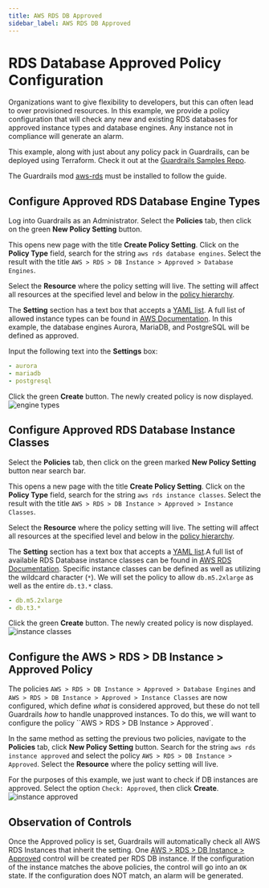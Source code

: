 ```yaml
---
title: AWS RDS DB Approved
sidebar_label: AWS RDS DB Approved
---
```


# RDS Database Approved Policy Configuration

Organizations want to give flexibility to developers, but this can often lead to
over provisioned resources. In this example, we provide a policy configuration
that will check any new and existing RDS databases for approved instance types
and database engines. Any instance not in compliance will generate an alarm.

<div class = "alert alert-warning">
This example, along with just about any policy pack in Guardrails, can be deployed using Terraform. Check it out at the <a href="https://github.com/turbot/guardrails-samples/tree/main/policy_packs/aws/rds/enforce_db_instances_to_use_specific_engines_and_instance_classes" target="_blank">Guardrails Samples Repo</a>.
</div>

The Guardrails mod [aws-rds](/guardrails/docs/mods/aws/aws-rds) must be
installed to follow the guide.

## Configure Approved RDS Database Engine Types

Log into Guardrails as an Administrator. Select the **Policies** tab, then click on
the green **New Policy Setting** button.

This opens new page with the title **Create Policy Setting**. Click on the
**Policy Type** field, search for the string `aws rds database engines`. Select
the result with the title
`AWS > RDS > DB Instance > Approved > Database Engines`.

Select the **Resource** where the policy setting will live. The setting will
affect all resources at the specified level and below in the
[policy hierarchy](concepts/policies/hierarchy).

The **Setting** section has a text box that accepts a
[YAML list](guides/managing-policies/YAML). A full list of allowed instance
types can be found in
[AWS Documentation](https://docs.aws.amazon.com/AmazonRDS/latest/APIReference/API_CreateDBInstance.html).
In this example, the database engines Aurora, MariaDB, and PostgreSQL will be
defined as approved.

Input the following text into the **Settings** box:

```yaml
- aurora
- mariadb
- postgresql
```

Click the green **Create** button. The newly created policy is now displayed.
![engine types](/images/docs/guardrails/engine-types.png)

## Configure Approved RDS Database Instance Classes

Select the **Policies** tab, then click on the green marked **New Policy
Setting** button near search bar.

This opens a new page with the title **Create Policy Setting**. Click on the
**Policy Type** field, search for the string `aws rds instance classes`. Select
the result with the title
`AWS > RDS > DB Instance > Approved > Instance Classes`.

Select the **Resource** where the policy setting will live. The setting will
affect all resources at the specified level and below in the
[policy hierarchy](concepts/policies/hierarchy).

The **Setting** section has a text box that accepts a
[YAML list](guides/managing-policies/YAML).A full list of available RDS Database
instance classes can be found in
[AWS RDS Documentation](https://docs.aws.amazon.com/AmazonRDS/latest/UserGuide/Concepts.DBInstanceClass.html).
Specific instance classes can be defined as well as utilizing the wildcard
character (`*`). We will set the policy to allow `db.m5.2xlarge` as well as the
entire `db.t3.*` class.

```yaml
- db.m5.2xlarge
- db.t3.*
```

Click the green **Create** button. The newly created policy is now displayed.
![instance classes](/images/docs/guardrails/instance-classes.png)

## Configure the AWS > RDS > DB Instance > Approved Policy

The policies `AWS > RDS > DB Instance > Approved > Database Engines` and
`AWS > RDS > DB Instance > Approved > Instance Classes` are now configured,
which define _what_ is considered approved, but these do not tell Guardrails _how_
to handle unapproved instances. To do this, we will want to configure the policy
``AWS > RDS > DB Instance > Approved`.

In the same method as setting the previous two policies, navigate to the
**Policies** tab, click **New Policy Setting** button. Search for the string
`aws rds instance approved` and select the policy
`AWS > RDS > DB Instance > Approved`. Select the **Resource** where the policy
setting will live.

For the purposes of this example, we just want to check if DB instances are
approved. Select the option `Check: Approved`, then click **Create**.
![instance approved](/images/docs/guardrails/instance-approved.png)

## Observation of Controls

Once the Approved policy is set, Guardrails will automatically check all AWS RDS
Instances that inherit the setting. One
[AWS > RDS > DB Instance > Approved](/guardrails/docs/mods/aws/aws-rds/control#aws--rds--db-instance--approved)
control will be created per RDS DB instance. If the configuration of the
instance matches the above policies, the control will go into an `OK` state. If
the configuration does NOT match, an alarm will be generated.
